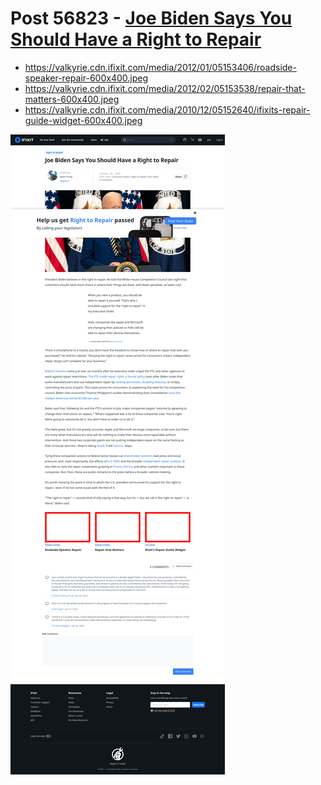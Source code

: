 # Post 56823 - [Joe Biden Says You Should Have a Right to Repair](https://www.ifixit.com/News/56823/joe-biden-says-you-should-have-a-right-to-repair)

- https://valkyrie.cdn.ifixit.com/media/2012/01/05153406/roadside-speaker-repair-600x400.jpeg
- https://valkyrie.cdn.ifixit.com/media/2012/02/05153538/repair-that-matters-600x400.jpeg
- https://valkyrie.cdn.ifixit.com/media/2010/12/05152640/ifixits-repair-guide-widget-600x400.jpeg

![screencap](screenshots/cb8dfb6d-e8d7-4030-b9f8-9bb268c1dba2.png)

